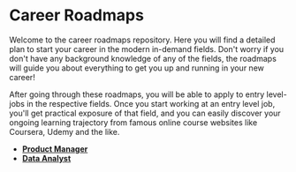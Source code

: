# Career Roadmaps
Welcome to the career roadmaps repository. Here you will find a detailed plan to start your career in the modern in-demand fields. Don't worry if you don't have any background knowledge of any of the fields, the roadmaps will guide you about everything to get you up and running in your new career!

After going through these roadmaps, you will be able to apply to entry level-jobs in the respective fields. Once you start working at an entry level job, you'll get practical exposure of that field, and you can easily discover your ongoing learning trajectory from famous online course websites like Coursera, Udemy and the like.

* **[Product Manager](roadmaps/product-management.md)**  
* **[Data Analyst](roadmaps/data-analysis.md)**
